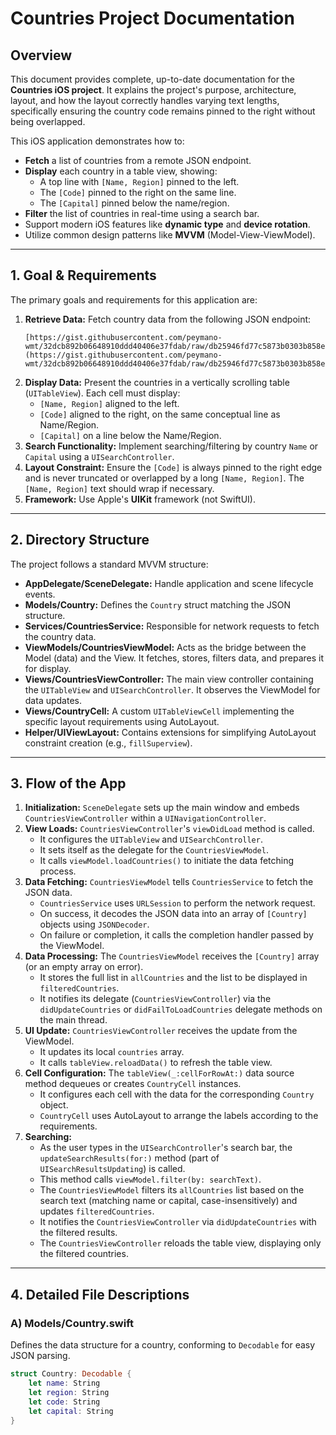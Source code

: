 # Countries Project Documentation

## Overview

This document provides complete, up-to-date documentation for the **Countries iOS project**. It explains the project's purpose, architecture, layout, and how the layout correctly handles varying text lengths, specifically ensuring the country code remains pinned to the right without being overlapped.

This iOS application demonstrates how to:

* **Fetch** a list of countries from a remote JSON endpoint.
* **Display** each country in a table view, showing:
    * A top line with `[Name, Region]` pinned to the left.
    * The `[Code]` pinned to the right on the same line.
    * The `[Capital]` pinned below the name/region.
* **Filter** the list of countries in real-time using a search bar.
* Support modern iOS features like **dynamic type** and **device rotation**.
* Utilize common design patterns like **MVVM** (Model-View-ViewModel).

---

## 1. Goal & Requirements

The primary goals and requirements for this application are:

1.  **Retrieve Data:** Fetch country data from the following JSON endpoint:
    ```
    [https://gist.githubusercontent.com/peymano-wmt/32dcb892b06648910ddd40406e37fdab/raw/db25946fd77c5873b0303b858e861ce724e0dcd0/countries.json](https://gist.githubusercontent.com/peymano-wmt/32dcb892b06648910ddd40406e37fdab/raw/db25946fd77c5873b0303b858e861ce724e0dcd0/countries.json)
    ```
2.  **Display Data:** Present the countries in a vertically scrolling table (`UITableView`). Each cell must display:
    * `[Name, Region]` aligned to the left.
    * `[Code]` aligned to the right, on the same conceptual line as Name/Region.
    * `[Capital]` on a line below the Name/Region.
3.  **Search Functionality:** Implement searching/filtering by country `Name` or `Capital` using a `UISearchController`.
4.  **Layout Constraint:** Ensure the `[Code]` is always pinned to the right edge and is never truncated or overlapped by a long `[Name, Region]`. The `[Name, Region]` text should wrap if necessary.
5.  **Framework:** Use Apple's **UIKit** framework (not SwiftUI).

---

## 2. Directory Structure

The project follows a standard MVVM structure:

* **AppDelegate/SceneDelegate:** Handle application and scene lifecycle events.
* **Models/Country:** Defines the `Country` struct matching the JSON structure.
* **Services/CountriesService:** Responsible for network requests to fetch the country data.
* **ViewModels/CountriesViewModel:** Acts as the bridge between the Model (data) and the View. It fetches, stores, filters data, and prepares it for display.
* **Views/CountriesViewController:** The main view controller containing the `UITableView` and `UISearchController`. It observes the ViewModel for data updates.
* **Views/CountryCell:** A custom `UITableViewCell` implementing the specific layout requirements using AutoLayout.
* **Helper/UIViewLayout:** Contains extensions for simplifying AutoLayout constraint creation (e.g., `fillSuperview`).

---

## 3. Flow of the App

1.  **Initialization:** `SceneDelegate` sets up the main window and embeds `CountriesViewController` within a `UINavigationController`.
2.  **View Loads:** `CountriesViewController`'s `viewDidLoad` method is called.
    * It configures the `UITableView` and `UISearchController`.
    * It sets itself as the delegate for the `CountriesViewModel`.
    * It calls `viewModel.loadCountries()` to initiate the data fetching process.
3.  **Data Fetching:** `CountriesViewModel` tells `CountriesService` to fetch the JSON data.
    * `CountriesService` uses `URLSession` to perform the network request.
    * On success, it decodes the JSON data into an array of `[Country]` objects using `JSONDecoder`.
    * On failure or completion, it calls the completion handler passed by the ViewModel.
4.  **Data Processing:** The `CountriesViewModel` receives the `[Country]` array (or an empty array on error).
    * It stores the full list in `allCountries` and the list to be displayed in `filteredCountries`.
    * It notifies its delegate (`CountriesViewController`) via the `didUpdateCountries` or `didFailToLoadCountries` delegate methods on the main thread.
5.  **UI Update:** `CountriesViewController` receives the update from the ViewModel.
    * It updates its local `countries` array.
    * It calls `tableView.reloadData()` to refresh the table view.
6.  **Cell Configuration:** The `tableView(_:cellForRowAt:)` data source method dequeues or creates `CountryCell` instances.
    * It configures each cell with the data for the corresponding `Country` object.
    * `CountryCell` uses AutoLayout to arrange the labels according to the requirements.
7.  **Searching:**
    * As the user types in the `UISearchController`'s search bar, the `updateSearchResults(for:)` method (part of `UISearchResultsUpdating`) is called.
    * This method calls `viewModel.filter(by: searchText)`.
    * The `CountriesViewModel` filters its `allCountries` list based on the search text (matching name or capital, case-insensitively) and updates `filteredCountries`.
    * It notifies the `CountriesViewController` via `didUpdateCountries` with the filtered results.
    * The `CountriesViewController` reloads the table view, displaying only the filtered countries.

---

## 4. Detailed File Descriptions

### A) Models/Country.swift

Defines the data structure for a country, conforming to `Decodable` for easy JSON parsing.

```swift
struct Country: Decodable {
    let name: String
    let region: String
    let code: String
    let capital: String
}

